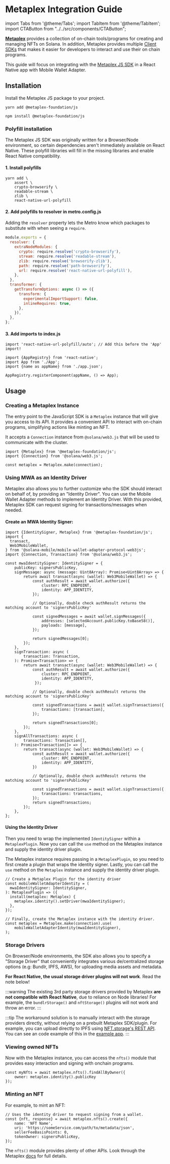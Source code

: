# Metaplex Integration Guide

import Tabs from '@theme/Tabs';
import TabItem from '@theme/TabItem';
import CTAButton from "../../src/components/CTAButton";

[**Metaplex**](https://docs.metaplex.com/) provides a collection of on-chain tools/programs for creating and managing NFTs on Solana. In addition, Metaplex provides multiple [Client SDKs](https://docs.metaplex.com/sdks/) that makes it easier for developers to interact and use their on chain programs.

This guide will focus on integrating with the [Metaplex JS SDK](https://docs.metaplex.com/sdks/js/) in a React Native app with Mobile Wallet Adapter.

<CTAButton label="Example App Repo" to="https://github.com/solana-mobile/tutorial-apps/tree/main/MobileNFTMinter" />

## Installation
Install the Metaplex JS package to your project.

<Tabs>
<TabItem value="yarn" label="yarn">

```shell
yarn add @metaplex-foundation/js
```

</TabItem>
<TabItem value="npm" label="npm">

```shell
npm install @metaplex-foundation/js
```

</TabItem>
</Tabs>

### Polyfill installation

The Metaplex JS SDK was originally written for a Browser/Node environment, so certain dependencies aren't immediately available on React Native. These polyfill libraries will fill in the missing libraries and enable React Native compatibility.

#### 1. Install polyfills
```shell
yarn add \
    assert \
    crypto-browserify \
    readable-stream \
    zlib \
    react-native-url-polyfill
```

#### 2. Add polyfills to resolver in metro.config.js
Adding the `resolver` property lets the Metro know which packages to substitute with when seeing a `require`.
```js
module.exports = {
  resolver: {
    extraNodeModules: {
      crypto: require.resolve('crypto-browserify'),
      stream: require.resolve('readable-stream'),
      zlib: require.resolve('browserify-zlib'),
      path: require.resolve('path-browserify'),
      url: require.resolve('react-native-url-polyfill'),
    },
  },
  transformer: {
    getTransformOptions: async () => ({
      transform: {
        experimentalImportSupport: false,
        inlineRequires: true,
      },
    }),
  },
};
```

#### 3. Add imports to index.js
```tsx
import 'react-native-url-polyfill/auto'; // Add this before the 'App' import!

import {AppRegistry} from 'react-native';
import App from './App';
import {name as appName} from './app.json';

AppRegistry.registerComponent(appName, () => App);
```

## Usage

### Creating a Metaplex Instance

The entry point to the JavaScript SDK is a `Metaplex` instance that will give you access to its API. It provides a convenient API to interact with on-chain programs, simplifying actions like minting an NFT.

It accepts a `Connection` instance from `@solana/web3.js` that will be used to communicate with the cluster.

```tsx
import {Metaplex} from '@metaplex-foundation/js';
import {Connection} from '@solana/web3.js';

const metaplex = Metaplex.make(connection);
```

### Using MWA as an Identity Driver

Metaplex also allows you to further customize who the SDK should interact on behalf of, by providing an "Identity Driver". You can use the Mobile Wallet Adapter methods to implement an Identity Driver. With this provided, Metaplex SDK can request signing for transactions/messages when needed. 

#### Create an MWA Identity Signer:

```tsx
import {IdentitySigner, Metaplex} from '@metaplex-foundation/js';
import {
  transact,
  Web3MobileWallet,
} from '@solana-mobile/mobile-wallet-adapter-protocol-web3js';
import {Connection, Transaction} from '@solana/web3.js';

const mwaIdentitySigner: IdentitySigner = {
    publicKey: signersPublicKey,
    signMessage: async (message: Uint8Array): Promise<Uint8Array> => {
        return await transact(async (wallet: Web3MobileWallet) => {
            const authResult = await wallet.authorize({
                cluster: RPC_ENDPOINT,
                identity: APP_IDENTITY,
            }); 
            
            // Optionally, double check authResult returns the matching account to 'signersPublicKey'

            const signedMessages = await wallet.signMessages({
                addresses: [selectedAccount.publicKey.toBase58()],
                payloads: [message],
            });

            return signedMessages[0];
        });
    },
    signTransaction: async (
        transaction: Transaction,
    ): Promise<Transaction> => {
        return await transact(async (wallet: Web3MobileWallet) => {
            const authResult = await wallet.authorize({
                cluster: RPC_ENDPOINT,
                identity: APP_IDENTITY,
             });

            // Optionally, double check authResult returns the matching account to 'signersPublicKey'

            const signedTransactions = await wallet.signTransactions({
                transactions: [transaction],
            });

            return signedTransactions[0];
        });
    },
    signAllTransactions: async (
        transactions: Transaction[],
    ): Promise<Transaction[]> => {
        return transact(async (wallet: Web3MobileWallet) => {
            const authResult = await wallet.authorize({
                cluster: RPC_ENDPOINT,
                identity: APP_IDENTITY,
            })

            // Optionally, double check authResult returns the matching account to 'signersPublicKey'

            const signedTransactions = await wallet.signTransactions({
                transactions: transactions,
            });
            return signedTransactions;
        });
    },
};
```

#### Using the Identity Driver  
Then you need to wrap the implemented `IdentitySigner` within a `MetaplexPlugin`. Now you can call the `use` method on the Metaplex instance and supply the identity driver plugin.

The Metaplex instance requires passing in a `MetaplexPlugin`, so you need to first create a plugin that wraps the identity signer. Lastly, you can call the `use` method on the `Metaplex` instance and supply the identity driver plugin.

```tsx
// Create a Metaplex Plugin for the identity driver
const mobileWalletAdapterIdentity = (
  mwaIdentitySigner: IdentitySigner,
): MetaplexPlugin => ({
  install(metaplex: Metaplex) {
    metaplex.identity().setDriver(mwaIdentitySigner);
  },
});

// Finally, create the Metaplex instance with the identity driver.
const metaplex = Metaplex.make(connection).use(
    mobileWalletAdapterIdentity(mwaIdentitySigner),
);
```

### Storage Drivers

On Browser/Node environments, the SDK also allows you to specify a "Storage Driver" that conveniently integrates various de/centralized storage options (e.g: Bundlr, IPFS, AWS), for uploading media assets and metadata.

**For React Native, the usual storage driver plugins will not work**. Read the note below!

:::warning
The existing 3rd party storage drivers provided by Metaplex **are not compatible with React Native**, due to reliance on Node libraries! For example, the `bundlrStorage()` and `nftStorage()` plugins will not work and throw an error.
:::

:::tip
The workaround solution is to manually interact with the storage providers directly, without relying on a prebuilt Metaplex SDK/plugin.
For example, you can upload directly to IPFS using [NFT.storage's REST API](https://nft.storage/api-docs/). You can see an code example of this in the [example app](https://github.com/solana-mobile/tutorial-apps/blob/main/MobileNFTMinter/ipfs/uploadToIPFS.ts#L7).
:::

### Viewing owned NFTs

Now with the Metaplex instance, you can access the `nfts()` module that provides easy interaction and signing with onchain programs.


```tsx
const myNfts = await metaplex.nfts().findAllByOwner({
    owner: metaplex.identity().publicKey
});
```

### Minting an NFT


For example, to mint an NFT:

```tsx
// Uses the identity driver to request signing from a wallet.
const {nft, response} = await metaplex.nfts().create({
    name: 'NFT Name',
    uri: 'https://someService.com/path/to/metadata/json',
    sellerFeeBasisPoints: 0,
    tokenOwner: signersPublicKey,
});
```
The `nfts()` module provides plenty of other APIs. Look through the Metaplex [docs](https://github.com/metaplex-foundation/js#nfts) for full details.








